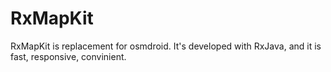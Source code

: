 # RxMapKit
RxMapKit is replacement for osmdroid. It's developed with RxJava, and it is fast, responsive, convinient.
